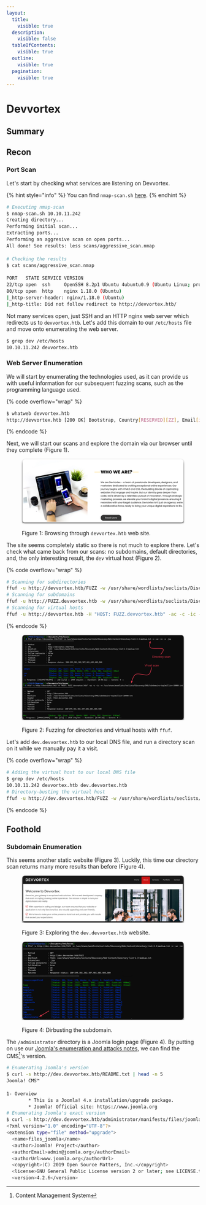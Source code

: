 ```yaml
---
layout:
  title:
    visible: true
  description:
    visible: false
  tableOfContents:
    visible: true
  outline:
    visible: true
  pagination:
    visible: true
---
```


# Devvortex

## Summary



## Recon

### Port Scan

Let's start by checking what services are listening on Devvortex.

{% hint style="info" %}
You can find `nmap-scan.sh` [here](../../../tools/tools/port-scanners/nmap.md#nmap-scan).
{% endhint %}

```bash
# Executing nmap-scan
$ nmap-scan.sh 10.10.11.242
Creating directory...
Performing initial scan...
Extracting ports...
Performing an aggresive scan on open ports...
All done! See results: less scans/aggressive_scan.nmap

# Checking the results
$ cat scans/aggressive_scan.nmap

PORT   STATE SERVICE VERSION
22/tcp open  ssh     OpenSSH 8.2p1 Ubuntu 4ubuntu0.9 (Ubuntu Linux; protocol 2.0)
80/tcp open  http    nginx 1.18.0 (Ubuntu)
|_http-server-header: nginx/1.18.0 (Ubuntu)
|_http-title: Did not follow redirect to http://devvortex.htb/
```

Not many services open, just SSH and an HTTP nginx web server which redirects us to `devvortex.htb`. Let's add this domain to our `/etc/hosts` file and move onto enumerating the web server.

```bash
$ grep dev /etc/hosts
10.10.11.242 devvortex.htb
```

### Web Server Enumeration

We will start by enumerating the technologies used, as it can provide us with useful information for our subsequent fuzzing scans, such as the programming language used.

{% code overflow="wrap" %}
```bash
$ whatweb devvortex.htb
http://devvortex.htb [200 OK] Bootstrap, Country[RESERVED][ZZ], Email[info@DevVortex.htb], HTML5, HTTPServer[Ubuntu Linux][nginx/1.18.0 (Ubuntu)], IP[10.10.11.242], JQuery[3.4.1], Script[text/javascript], Title[DevVortex], X-UA-Compatible[IE=edge], nginx[1.18.0]
```
{% endcode %}

Next, we will start our scans and explore the domain via our browser until they complete (Figure 1).

<figure><img src="../../../.gitbook/assets/devvortex_home.png" alt=""><figcaption><p>Figure 1: Browsing through <code>devvortex.htb</code> web site.</p></figcaption></figure>

The site seems completely static so there is not much to explore there. Let's check what came back from our scans: no subdomains, default directories, and, the only interesting result, the `dev` virtual host (Figure 2).

{% code overflow="wrap" %}
```bash
# Scanning for subdirectories
ffuf -u http://devvortex.htb/FUZZ -w /usr/share/wordlists/seclists/Discovery/Web-Content/directory-list-2.3-medium.txt -c -ac -ic
# Scanning for subdomains
ffuf -u http://FUZZ.devvortex.htb -w /usr/share/wordlists/seclists/Discovery/DNS/subdomains-top1million-20000.txt -ac -c -ic
# Scanning for virtual hosts
ffuf -u http://devvortex.htb -H "HOST: FUZZ.devvortex.htb" -ac -c -ic -w /usr/share/wordlists/seclists/Discovery/DNS/subdomains-top1million-20000.txt
```
{% endcode %}

<figure><img src="../../../.gitbook/assets/devvortex_vhosts.png" alt=""><figcaption><p>Figure 2: Fuzzing for directories and virtual hosts with <code>ffuf</code>.</p></figcaption></figure>

Let's add `dev.devvortex.htb` to our local DNS file, and run a directory scan on it while we manually pay it a visit.

{% code overflow="wrap" %}
```bash
# Adding the virtual host to our local DNS file
$ grep dev /etc/hosts
10.10.11.242 devvortex.htb dev.devvortex.htb
# Directory-busting the virtual host
ffuf -u http://dev.devvortex.htb/FUZZ -w /usr/share/wordlists/seclists/Discovery/Web-Content/directory-list-2.3-medium.txt -c -ac -ic
```
{% endcode %}

## Foothold

### Subdomain Enumeration

This seems another static website (Figure 3). Luckily, this time our directory scan returns many more results than before (Figure 4).&#x20;

<figure><img src="../../../.gitbook/assets/devvortex_dev_home.png" alt=""><figcaption><p>Figure 3: Exploring the <code>dev.devvortex.htb</code> website.</p></figcaption></figure>

<figure><img src="../../../.gitbook/assets/devvortex_dev_fuzz.png" alt=""><figcaption><p>Figure 4: Dirbusting the subdomain.</p></figcaption></figure>

The `/administrator` directory is a Joomla login page (Figure 4). By putting on use our [Joomla's enumeration and attacks notes](../../../tools/tools/web/cms/joomla.md), we can find the CMS[^1]'s version.

```bash
# Enumerating Joomla's version
$ curl -s http://dev.devvortex.htb/README.txt | head -n 5
Joomla! CMS™

1- Overview
        * This is a Joomla! 4.x installation/upgrade package.
        * Joomla! Official site: https://www.joomla.org
# Enumerating Joomla's exact version   
$ curl -s http://dev.devvortex.htb/administrator/manifests/files/joomla.xml | xmllint --format -
<?xml version="1.0" encoding="UTF-8"?>
<extension type="file" method="upgrade">
  <name>files_joomla</name>
  <author>Joomla! Project</author>
  <authorEmail>admin@joomla.org</authorEmail>
  <authorUrl>www.joomla.org</authorUrl>
  <copyright>(C) 2019 Open Source Matters, Inc.</copyright>
  <license>GNU General Public License version 2 or later; see LICENSE.txt</license>
  <version>4.2.6</version>
```

[^1]: Content Management System
